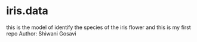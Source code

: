 # iris.data
this is the model of identify the species of the iris flower and this is my first repo
Author: Shiwani Gosavi

